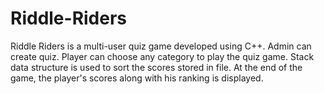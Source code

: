 # Riddle-Riders
Riddle Riders is a multi-user quiz game developed using C++. Admin can create quiz. Player can choose any category to play the quiz game. Stack data structure is used to sort the scores stored in file. At the end of the game, the player's scores along with his ranking is displayed.
